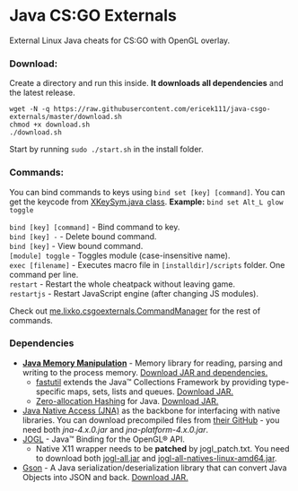 # Java CS:GO Externals
External Linux Java cheats for CS:GO with OpenGL overlay.

### Download:
Create a directory and run this inside. **It downloads all dependencies** and the latest release.
```
wget -N -q https://raw.githubusercontent.com/ericek111/java-csgo-externals/master/download.sh
chmod +x download.sh
./download.sh
```
Start by running `sudo ./start.sh` in the install folder.

### Commands:
You can bind commands to keys using `bind set [key] [command]`. You can get the keycode from [XKeySym.java class](src/me/lixko/csgoexternals/util/XKeySym.java).
**Example:** `bind set Alt_L glow toggle`

`bind [key] [command]` - Bind command to key.  
`bind [key] -` - Delete bound command.  
`bind [key]` - View bound command.  
`[module] toggle` - Toggles module (case-insensitive name).  
`exec [filename]` - Executes macro file in `[installdir]/scripts` folder. One command per line.  
`restart` - Restart the whole cheatpack without leaving game.  
`restartjs` - Restart JavaScript engine (after changing JS modules).  

Check out [me.lixko.csgoexternals.CommandManager](src/minecraft/me/lixko/csgoexternals/CommandManager.java) for the rest of commands.

### Dependencies
- [**Java Memory Manipulation**](https://github.com/ericek111/Java-Memory-Manipulation) - Memory library for reading, parsing and writing to the process memory. [Download JAR and dependencies.](https://github.com/ericek111/Java-Memory-Manipulation/releases/tag/2.1)
  - [fastutil](http://fastutil.di.unimi.it/) extends the Java™ Collections Framework by providing type-specific maps, sets, lists and queues. [Download JAR.](http://repo1.maven.org/maven2/it/unimi/dsi/fastutil/7.1.0/fastutil-7.1.0.jar)
  - [Zero-allocation Hashing](https://github.com/OpenHFT/Zero-Allocation-Hashing) for Java. [Download JAR.](http://repo1.maven.org/maven2/net/openhft/zero-allocation-hashing/0.8/zero-allocation-hashing-0.8.jar)
- [Java Native Access (JNA)](https://github.com/java-native-access/jna) as the backbone for interfacing with native libraries. You can download precompiled files from [their GitHub](https://github.com/java-native-access/jna#download) - you need both *jna-4.x.0.jar* and *jna-platform-4.x.0.jar*.
- [JOGL](https://github.com/sgothel/jogl) - Java™ Binding for the OpenGL® API.  
  - Native X11 wrapper needs to be **patched** by jogl_patch.txt. You need to download both [jogl-all.jar](https://github.com/ericek111/java-csgo-externals/releases/download/1.0/jogl-all.jar) and [jogl-all-natives-linux-amd64.jar](https://github.com/ericek111/java-csgo-externals/releases/download/1.0/jogl-all-natives-linux-amd64.jar).
- [Gson](https://github.com/google/gson) - A Java serialization/deserialization library that can convert Java Objects into JSON and back. [Download JAR.](https://repo1.maven.org/maven2/com/google/code/gson/gson/2.8.0/gson-2.8.0.jar)
